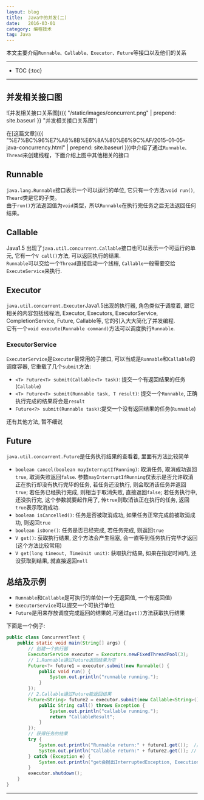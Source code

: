 ```yaml
---
layout: blog
title:  Java中的并发(二)
date:   2016-03-01
category: 编程技术
tag: Java
---
```

本文主要介绍`Runnable、Callable、Executor、Future`等接口以及他们的关系




*****

* TOC
{:toc}

*****

## 并发相关接口图

![并发相关接口关系图]({{ "/static/images/concurrent.png"  | prepend: site.baseurl }} "并发相关接口关系图")

在[这篇文章]({{ "%E7%BC%96%E7%A8%8B%E6%8A%80%E6%9C%AF/2015-01-05-java-concurrency.html" | prepend: site.baseurl }})中介绍了通过`Runnable、Thread`来创建线程，下面介绍上图中其他相关的接口

## Runnable

`java.lang.Runnable`接口表示一个可以运行的单位, 它只有一个方法:`void run()`, `Theard`类是它的子类。  
由于`run()`方法返回值为`void`类型，所以`Runnable`在执行完任务之后无法返回任何结果。

## Callable

Java1.5 出现了`java.util.concurrent.Callable`接口也可以表示一个可运行的单元, 它有一个`V call()`方法, 可以返回执行的结果.  
`Runnable`可以交给一个`Thread`直接启动一个线程, `Callable`一般需要交给`ExecuteService`来执行.

## Executor

`java.util.concurrent.Executor`Java1.5出现的执行器, 角色类似于调度着, 跟它相关的内容包括线程池, Executor, Executors, ExecutorService, CompletionService, Future, Callable等, 它的引入大大简化了并发编程.   
它有一个`void execute(Runnable command)`方法可以调度执行`Runnable`.

### ExecutorService

`ExecutorService`是`Executor`最常用的子接口, 可以当成是`Runnable`和`Callable`的调度容器,  它重载了几个`submit`方法:

* `<T> Future<T> submit(Callable<T> task)`: 提交一个有返回结果的任务(`Callable`)
* `<T> Future<T> submit(Runnable task, T result)`: 提交一个`Runnable`, 正确执行完成的结果将会是`result`
* `Future<?> submit(Runnable task)`:提交一个没有返回结果的任务(`Runnable`)

还有其他方法, 暂不细说

## Future

`java.util.concurrent.Future`是任务执行结果的查看着, 里面有方法比较简单

* `boolean cancel(boolean mayInterruptIfRunning)`: 取消任务, 取消成功返回`true`, 取消失败返回`false`. 参数`mayInterruptIfRunning`仅表示是否允许取消正在执行却没有执行完毕的任务, 若任务还没执行, 则会取消该任务并返回`true`; 若任务已经执行完成, 则相当于取消失败, 直接返回`false`; 若任务执行中, 还没执行完, 这个参数就要起作用了, 传`true`则取消该正在执行的任务, 返回`true`表示取消成功.
* `boolean isCancelled()`: 任务是否被取消成功, 如果任务正常完成前被取消成功, 则返回`true`
* `boolean isDone()`: 任务是否已经完成, 若任务完成, 则返回`true`
* `V get()`: 获取执行结果, 这个方法会产生阻塞, 会一直等到任务执行完毕才返回(这个方法比较常用)
* `V get(long timeout, TimeUnit unit)`: 获取执行结果, 如果在指定时间内, 还没获取到结果, 就直接返回`null`

## 总结及示例

* `Runnable`和`Callable`是可执行的单位(一个无返回值, 一个有返回值)
* `ExecutorService`可以提交一个可执行单位
* `Future`是用来存放调度完成返回的结果的,可通过`get()`方法获取执行结果

下面是一个例子:

~~~java
public class ConcurrentTest {
    public static void main(String[] args) {
        // 创建一个执行器
        ExecutorService executor = Executors.newFixedThreadPool(3);
        // 1.Runnable通过Future返回结果为空
        Future<?> future1 = executor.submit(new Runnable() {
            public void run() {
                System.out.println("runnable running.");
            }
        });
        // 2.Callable通过Future能返回结果
        Future<String> future2 = executor.submit(new Callable<String>() {
            public String call() throws Exception {
                System.out.println("callable running.");
                return "CallableResult";
            }
        });
        // 获得任务的结果
        try {
            System.out.println("Runnable return:" + future1.get());  // Runnable return:null
            System.out.println("Callable return:" + future2.get()); // Callable return:CallableResult
        } catch (Exception e) {
            System.out.println("get会抛出InterruptedException, ExecutionException异常");
        }
        executor.shutdown();
    }
}
~~~




*****
